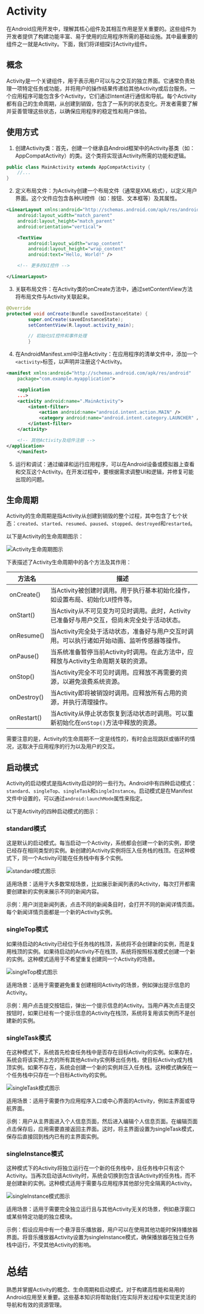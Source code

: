 # Activity

在Android应用开发中，理解其核心组件及其相互作用是至关重要的。这些组件为开发者提供了构建功能丰富、易于使用的应用程序所需的基础设施。其中最重要的组件之一就是Activity。下面，我们将详细探讨Activity组件。

## 概念

Activity是一个关键组件，用于表示用户可以与之交互的独立界面。它通常负责处理一项特定任务或功能，并将用户的操作结果传递给其他Activity或后台服务。一个应用程序可能包含多个Activity，它们通过Intent进行通信和导航。每个Activity都有自己的生命周期，从创建到销毁，包含了一系列的状态变化。开发者需要了解并妥善管理这些状态，以确保应用程序的稳定性和用户体验。

## 使用方式

1. 创建Activity类：首先，创建一个继承自Android框架中的Activity基类（如：AppCompatActivity）的类。这个类将实现该Activity所需的功能和逻辑。

```java
public class MainActivity extends AppCompatActivity {
    //...
}
```

2. 定义布局文件：为Activity创建一个布局文件（通常是XML格式），以定义用户界面。这个文件应包含各种UI控件（如：按钮、文本框等）及其属性。

```xml
<LinearLayout xmlns:android="http://schemas.android.com/apk/res/android"
    android:layout_width="match_parent"
    android:layout_height="match_parent"
    android:orientation="vertical">

    <TextView
        android:layout_width="wrap_content"
        android:layout_height="wrap_content"
        android:text="Hello, World!" />

    <!-- 更多的UI控件 -->

</LinearLayout>
```

3. 关联布局文件：在Activity类的onCreate方法中，通过setContentView方法将布局文件与Activity关联起来。

```java
@Override
protected void onCreate(Bundle savedInstanceState) {
        super.onCreate(savedInstanceState);
        setContentView(R.layout.activity_main);

        // 初始化UI控件和事件处理
        }
```
4. 在AndroidManifest.xml中注册Activity：在应用程序的清单文件中，添加一个`<activity>`标签，以声明并注册这个Activity。

```xml
<manifest xmlns:android="http://schemas.android.com/apk/res/android"
    package="com.example.myapplication">

    <application
    ...>
    <activity android:name=".MainActivity">
        <intent-filter>
            <action android:name="android.intent.action.MAIN" />
            <category android:name="android.intent.category.LAUNCHER" />
        </intent-filter>
    </activity>

    <!-- 其他Activity及组件注册 -->
</application>
    </manifest>
```
5. 运行和调试：通过编译和运行应用程序，可以在Android设备或模拟器上查看和交互这个Activity。在开发过程中，要根据需求调整UI和逻辑，并修复可能出现的问题。

## 生命周期

Activity的生命周期是指Activity从创建到销毁的整个过程，其中包含了七个状态：`created`、`started`、`resumed`、`paused`、`stopped`、`destroyed`和`restarted`。

以下是Activity的生命周期图示：

![Activity生命周期图示](../../../.gitbook/assets/activity_lifecycle.png)

下表描述了Activity生命周期中的各个方法及其作用：

| 方法名      | 描述                                                                                         |
| ----------- | -------------------------------------------------------------------------------------------- |
| onCreate()  | 当Activity被创建时调用。用于执行基本初始化操作，如设置布局、初始化UI控件等。                 |
| onStart()   | 当Activity从不可见变为可见时调用。此时，Activity已准备好与用户交互，但尚未完全处于活动状态。 |
| onResume()  | 当Activity完全处于活动状态，准备好与用户交互时调用。可以执行诸如开始动画、监听传感器等操作。 |
| onPause()   | 当系统准备暂停当前Activity时调用。在此方法中，应释放与Activity生命周期关联的资源。           |
| onStop()    | 当Activity完全不可见时调用。应释放不再需要的资源，以避免浪费系统资源。                       |
| onDestroy() | 当Activity即将被销毁时调用。应释放所有占用的资源，并执行清理操作。                           |
| onRestart() | 当Activity从停止状态恢复到活动状态时调用。可以重新初始化在`onStop()`方法中释放的资源。       |

需要注意的是，Activity的生命周期不一定是线性的，有时会出现跳跃或循环的情况，这取决于应用程序的行为以及用户的交互。

## 启动模式

Activity的启动模式是指Activity启动时的一些行为。Android中有四种启动模式：`standard`、`singleTop`、`singleTask`和`singleInstance`。启动模式是在Manifest文件中设置的，可以通过`android:launchMode`属性来指定。

以下是Activity的四种启动模式的图示：

### standard模式

这是默认的启动模式。每当启动一个Activity，系统都会创建一个新的实例，即使已经存在相同类型的实例。新创建的Activity实例将压入任务栈的栈顶。在这种模式下，同一个Activity可能在任务栈中有多个实例。

![standard模式图示](../../../.gitbook/assets/activity_standard.png)

适用场景：适用于大多数常规场景，比如展示新闻列表的Activity，每次打开都需要创建新的实例来展示不同的新闻内容。

示例：用户浏览新闻列表，点击不同的新闻条目时，会打开不同的新闻详情页面。每个新闻详情页面都是一个新的Activity实例。

### singleTop模式

如果待启动的Activity已经位于任务栈的栈顶，系统将不会创建新的实例，而是复用栈顶的实例。如果待启动的Activity不在栈顶，系统将按照标准模式创建一个新的实例。这种模式适用于不希望重复创建同一个Activity的场景。

![singleTop模式图示](../../../.gitbook/assets/activity_single-top.png)

适用场景：适用于需要避免重复创建相同Activity的场景，例如弹出提示信息的Activity。

示例：用户点击提交按钮后，弹出一个提示信息的Activity。当用户再次点击提交按钮时，如果已经有一个提示信息的Activity在栈顶，系统将复用该实例而不是创建新的实例。

### singleTask模式

在这种模式下，系统首先检查任务栈中是否存在目标Activity的实例。如果存在，系统会将该实例上方的所有其他Activity实例移出任务栈，使目标Activity成为栈顶实例。如果不存在，系统会创建一个新的实例并压入任务栈。这种模式确保在一个任务栈中只存在一个目标Activity的实例。

![singleTask模式图示](../../../.gitbook/assets/activity_single-task.png)

适用场景：适用于需要作为应用程序入口或中心界面的Activity，例如主界面或导航界面。

示例：用户从主界面进入个人信息页面，然后进入编辑个人信息页面。在编辑页面点击保存后，应用需要直接返回主界面。这时，将主界面设置为singleTask模式，保存后直接回到栈内已有的主界面实例。

### singleInstance模式

这种模式下的Activity将独立运行在一个新的任务栈中，且任务栈中只有这个Activity。当再次启动该Activity时，系统会切换到包含该Activity的任务栈，而不是创建新的实例。这种模式适用于需要与应用程序其他部分完全隔离的Activity。

![singleInstance模式图示](../../../.gitbook/assets/activity_single-instance.png)

适用场景：适用于需要完全独立运行且与其他Activity无关的场景，例如悬浮窗口或某些特定功能的独立模块。

示例：假设应用中有一个悬浮音乐播放器，用户可以在使用其他功能时保持播放器界面。将音乐播放器Activity设置为singleInstance模式，确保播放器在独立任务栈中运行，不受其他Activity的影响。

# 总结
熟悉并掌握Activity的概念、生命周期和启动模式，对于构建高性能和易用的Android应用至关重要。这些基本知识将帮助我们在实际开发过程中实现更灵活的导航和有效的资源管理。